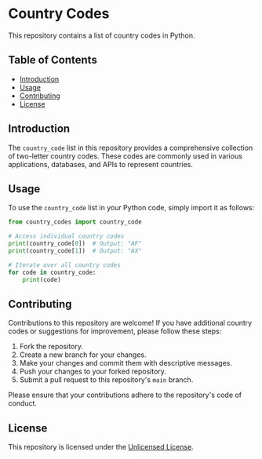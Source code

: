 # Country Codes

This repository contains a list of country codes in Python.

## Table of Contents

- [Introduction](#introduction)
- [Usage](#usage)
- [Contributing](#contributing)
- [License](#license)

## Introduction 

The `country_code` list in this repository provides a comprehensive collection of two-letter country codes. These codes are commonly used in various applications, databases, and APIs to represent countries.

## Usage

To use the `country_code` list in your Python code, simply import it as follows:

```python
from country_codes import country_code

# Access individual country codes
print(country_code[0])  # Output: "AF"
print(country_code[1])  # Output: "AX"

# Iterate over all country codes
for code in country_code:
    print(code)
```

## Contributing

Contributions to this repository are welcome! If you have additional country codes or suggestions for improvement, please follow these steps:

1. Fork the repository.
2. Create a new branch for your changes.
3. Make your changes and commit them with descriptive messages.
4. Push your changes to your forked repository.
5. Submit a pull request to this repository's `main` branch.

Please ensure that your contributions adhere to the repository's code of conduct.

## License

This repository is licensed under the [Unlicensed License](LICENSE).

```

